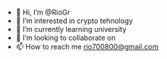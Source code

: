 - 👋 Hi, I’m @RioGr
- 👀 I’m interested in crypto tehnology
- 🌱 I’m currently learning university
- 💞️ I’m looking to collaborate on 
- 📫 How to reach me rio700800@gmail.com

<!---
RioGr/RioGr is a ✨ special ✨ repository because its `README.md` (this file) appears on your GitHub profile.
You can click the Preview link to take a look at your changes.
--->

